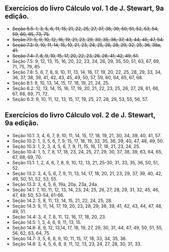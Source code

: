 ## Exercícios do livro Cálculo vol. 1 de J. Stewart, 9a edição.

- ~~Seção 5.5: 1, 3, 5, 6, 11, 15, 21, 22, 25, 27, 37, 38, 39, 50, 51, 52, 53, 54, 59, 60, 65, 73, 75.~~
- ~~Seção 7.1: 5, 9, 10, 12, 16, 19, 21, 23, 29, 30, 35, 36, 37, 43, 44, 45, 47, 54.~~
- ~~Seção 7.3: 9, 10, 11, 14, 15, 19, 21, 23, 24, 25, 26, 28, 29, 32, 25, 36, 38a, 41.~~
- ~~Seção 7.4: 7, 8, 9, 10, 15, 17, 20, 22, 23, 26, 28, 41, 42, 49, 51.~~
- Seção 7.5: 9, 12, 13, 15, 16, 20, 22, 23, 24, 26, 29, 35, 50, 51, 63, 67, 69, 71, 75, 79, 85
- Seção 7.8: 5, 6, 7, 8, 9, 10, 11, 13, 14, 16, 17, 19, 20, 22, 25, 28, 29, 33, 34, 36, 37, 38, 39, 41, 42, 43, 45, 49, 50, 57, 59, 60, 64, 65, 67, 68.
- Seção 8.1: 9, 10, 13, 14, 15, 17, 18, 19, 21, 24, 25.
- Seção 6.2: 12, 13, 14, 15, 16, 17, 19, 20, 21, 22, 23, 25, 26, 27, 28, 61, 66, 67, 68, 69, 71, 72.
- Seção 6.3: 9, 10, 11, 12, 13, 15, 17, 19, 25, 27, 28, 29, 53, 55, 56, 57.

## Exercícios do livro Cálculo vol. 2 de J. Stewart, 9a edição.

- Seção 10.1: 3, 4, 6, 7, 9, 10, 11, 14, 15, 17, 18, 19, 21, 30, 34, 39, 40, 41, 57.
- Seção 10.2: 1, 3, 5, 6, 7, 9, 15, 17, 18, 19, 33, 35, 36, 39, 40, 47, 48, 49, 50.
- Seção 10.3: 1, 2, 3, 4, 5, 6, 7, 9, 11, 15, 16, 17, 18, 21, 23, 24, 25.
- Seção 10.4: 1, 5, 7, 8, 17, 18, 23, 24, 25, 27, 29, 30, 37, 38, 39, 63, 64, 65, 67, 68, 69, 70.
- Seção 13.1: 1, 2, 4, 6, 7, 8, 9, 10, 12, 13, 21, 25-30, 31, 33, 35, 36, 50, 51, 52.
- Seção 13.2: 3, 4, 5, 6, 7, 9, 11, 13, 14, 17, 18, 20, 21, 23, 29, 37, 39, 40, 42, 49, 50, 51, 52, 53, 55.
- Seção 13.3: 3, 4, 5, 6, 19a, 20a, 23a, 24a.
- Seção 14.1: 7, 10, 11, 12, 13, 14, 23, 24, 25, 26, 27, 28, 29, 31, 32, 45, 46, 47, 49, 50, 53-54, 61-66.
- Seção 14.2: 5, 8, 11, 13, 14, 15, 21, 22, 24, 25, 28.
- Seção 14.3: 9, 11, 14, 17, 19, 20, 23, 28, 29, 38, 39, 41, 42, 43, 44, 47, 48, 49, 51.
- Seção 14.4: 3, 4, 7, 8, 11, 12, 16, 17, 18, 20, 23.
- Seção 14.5: 1, 3, 4, 6, 9, 11, 13, 15.
- Seção 14.6: 8, 9, 12, 13,14, 17, 18, 19, 27, 29, 30, 31, 44, 47, 49, 50, 51, 55, 56, 62, 63, 64, 75.
- Seção 14.7: 3, 5, 6, 8, 9, 10, 11, 15, 17, 18, 33, 34, 35, 36.
- Seção 14.8: 3, 4, 5, 6, 8, 9, 11, 12, 13, 23, 24, 27, 28, 30, 31, 33.
